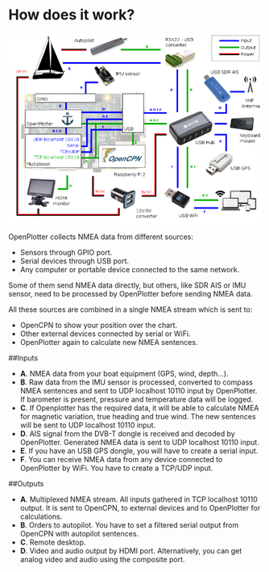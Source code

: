 # How does it work?
![](diagram.png)

OpenPlotter collects NMEA data from different sources:

* Sensors through GPIO port.
* Serial devices through USB port.
* Any computer or portable device connected to the same network.

Some of them send NMEA data directly, but others, like SDR AIS or IMU sensor, need to be processed by OpenPlotter before sending NMEA data.

All these sources are combined in a single NMEA stream which is sent to:

* OpenCPN to show your position over the chart.
* Other external devices connected by serial or WiFi.
* OpenPlotter again to calculate new NMEA sentences.

##Inputs
* **A**. NMEA data from your boat equipment (GPS, wind, depth...).
* **B**. Raw data from the IMU sensor is processed, converted to compass NMEA sentences and sent to UDP localhost 10110 input by OpenPlotter. If barometer is present, pressure and temperature data will be logged.
* **C**. If Openplotter has the required data, it will be able to calculate NMEA for magnetic variation, true heading and true wind. The new sentences will be sent to UDP localhost 10110 input.
* **D**. AIS signal from the DVB-T dongle is received and decoded by OpenPlotter. Generated NMEA data is sent to UDP localhost 10110 input.
* **E**. If you have an USB GPS dongle, you will have to create a serial input.
* **F**. You can receive NMEA data from any device connected to OpenPlotter by WiFi. You have to create a TCP/UDP input.

##Outputs
* **A**. Multiplexed NMEA stream. All inputs gathered in TCP localhost 10110 output. It is sent to OpenCPN, to external devices and to OpenPlotter for calculations.
* **B**. Orders to autopilot. You have to set a filtered serial output from OpenCPN with autopilot sentences.
* **C**. Remote desktop.
* **D**. Video and audio output by HDMI port. Alternatively, you can get analog video and audio using the composite port.
